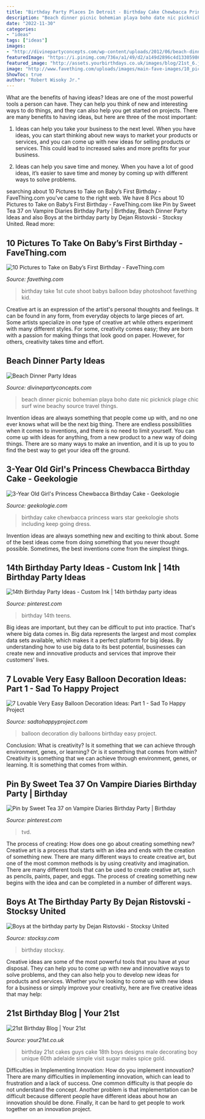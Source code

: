 ```yaml
---
title: "Birthday Party Places In Detroit - Birthday Cake Chewbacca Princess Wars Star Geekologie Shots Including Keep Going Dress"
description: "Beach dinner picnic bohemian playa boho date nic picknick plage chic surf wine beachy source travel things"
date: "2022-11-30"
categories:
- "ideas"
tags: ["ideas"]
images:
- "http://divinepartyconcepts.com/wp-content/uploads/2012/06/beach-dinner-party-2.jpg"
featuredImage: "https://i.pinimg.com/736x/a1/49/d2/a149d2896c4d13305986843188f6eaa8.jpg"
featured_image: "http://assets.yourbirthdays.co.uk/images/blog/21st_6.jpg"
image: "http://www.favething.com/uploads/images/main-fave-images/10_pictures_to_take_on_baby_s_first_birthday-2.jpg"
ShowToc: true
author: "Robert Wisoky Jr."
---
```



What are the benefits of having ideas?
Ideas are one of the most powerful tools a person can have. They can help you think of new and interesting ways to do things, and they can also help you get started on projects. There are many benefits to having ideas, but here are three of the most important: 
1. Ideas can help you take your business to the next level. When you have ideas, you can start thinking about new ways to market your products or services, and you can come up with new ideas for selling products or services. This could lead to increased sales and more profits for your business. 

2. Ideas can help you save time and money. When you have a lot of good ideas, it’s easier to save time and money by coming up with different ways to solve problems.

	

		
searching about 10 Pictures to Take on Baby’s First Birthday - FaveThing.com you've came to the right web. We have 8 Pics about 10 Pictures to Take on Baby’s First Birthday - FaveThing.com like Pin by Sweet Tea 37 on Vampire Diaries Birthday Party | Birthday, Beach Dinner Party Ideas and also Boys at the birthday party by Dejan Ristovski - Stocksy United. Read more:
		
    
## 10 Pictures To Take On Baby’s First Birthday - FaveThing.com

<img loading=lazy src="http://www.favething.com/uploads/images/main-fave-images/10_pictures_to_take_on_baby_s_first_birthday-2.jpg" onerror="this.onerror=null;this.src='https://tse2.mm.bing.net/th?id=OIP.rmIb57mqCoQDzlwpd3Q-zwHaKX&amp;pid=15.1';" alt="10 Pictures to Take on Baby’s First Birthday - FaveThing.com">

_Source: favething.com_

>birthday take 1st cute shoot babys balloon bday photoshoot favething kid. 

	

Creative art is an expression of the artist's personal thoughts and feelings. It can be found in any form, from everyday objects to large pieces of art. Some artists specialize in one type of creative art while others experiment with many different styles. For some, creativity comes easy; they are born with a passion for making things that look good on paper. However, for others, creativity takes time and effort.

    
## Beach Dinner Party Ideas

<img loading=lazy src="http://divinepartyconcepts.com/wp-content/uploads/2012/06/beach-dinner-party-2.jpg" onerror="this.onerror=null;this.src='https://tse4.mm.bing.net/th?id=OIP.NnN8jZdhzGZfOfYqEgLVAQHaLG&amp;pid=15.1';" alt="Beach Dinner Party Ideas">

_Source: divinepartyconcepts.com_

>beach dinner picnic bohemian playa boho date nic picknick plage chic surf wine beachy source travel things. 

	

Invention ideas are always something that people come up with, and no one ever knows what will be the next big thing. There are endless possibilities when it comes to inventions, and there is no need to limit yourself. You can come up with ideas for anything, from a new product to a new way of doing things. There are so many ways to make an invention, and it is up to you to find the best way to get your idea off the ground.

    
## 3-Year Old Girl&#039;s Princess Chewbacca Birthday Cake - Geekologie

<img loading=lazy src="http://geekologie.com/2015/12/11/princess-chewbacca-cake-2.jpg" onerror="this.onerror=null;this.src='https://tse1.mm.bing.net/th?id=OIP.Ar4_ZBq49PrsLHBonFxwXAHaKW&amp;pid=15.1';" alt="3-Year Old Girl&#039;s Princess Chewbacca Birthday Cake - Geekologie">

_Source: geekologie.com_

>birthday cake chewbacca princess wars star geekologie shots including keep going dress. 

	

Invention ideas are always something new and exciting to think about. Some of the best ideas come from doing something that you never thought possible. Sometimes, the best inventions come from the simplest things.

    
## 14th Birthday Party Ideas - Custom Ink | 14th Birthday Party Ideas

<img loading=lazy src="https://i.pinimg.com/736x/a1/49/d2/a149d2896c4d13305986843188f6eaa8.jpg" onerror="this.onerror=null;this.src='https://tse2.mm.bing.net/th?id=OIP.k6LGDW1HWVMgyhT6TYsplwHaHa&amp;pid=15.1';" alt="14th Birthday Party Ideas - Custom Ink | 14th birthday party ideas">

_Source: pinterest.com_

>birthday 14th teens. 

	

Big ideas are important, but they can be difficult to put into practice. That's where big data comes in. Big data represents the largest and most complex data sets available, which makes it a perfect platform for big ideas. By understanding how to use big data to its best potential, businesses can create new and innovative products and services that improve their customers' lives.

    
## 7 Lovable Very Easy Balloon Decoration Ideas: Part 1 - Sad To Happy Project

<img loading=lazy src="https://sadtohappyproject.com/wp-content/uploads/2015/05/diy-balloon-decoration-ideas-for-home-party13.jpg" onerror="this.onerror=null;this.src='https://tse1.mm.bing.net/th?id=OIP.CIeOmwHOnD8mElV9uheb1AHaLM&amp;pid=15.1';" alt="7 Lovable Very Easy Balloon Decoration Ideas: Part 1 - Sad To Happy Project">

_Source: sadtohappyproject.com_

>balloon decoration diy balloons birthday easy project. 

	

Conclusion: What is creativity? Is it something that we can achieve through environment, genes, or learning? Or is it something that comes from within?
Creativity is something that we can achieve through environment, genes, or learning. It is something that comes from within.

    
## Pin By Sweet Tea 37 On Vampire Diaries Birthday Party | Birthday

<img loading=lazy src="https://i.pinimg.com/736x/af/24/6a/af246aec6a393f6db5618166b62b3caf.jpg" onerror="this.onerror=null;this.src='https://tse1.mm.bing.net/th?id=OIP.486jULsGHDO3JrDmeMfPIwHaJ3&amp;pid=15.1';" alt="Pin by Sweet Tea 37 on Vampire Diaries Birthday Party | Birthday">

_Source: pinterest.com_

>tvd. 

	

The process of creating: How does one go about creating something new?
Creative art is a process that starts with an idea and ends with the creation of something new. There are many different ways to create creative art, but one of the most common methods is by using creativity and imagination. There are many different tools that can be used to create creative art, such as pencils, paints, paper, and eggs. The process of creating something new begins with the idea and can be completed in a number of different ways.

    
## Boys At The Birthday Party By Dejan Ristovski - Stocksy United

<img loading=lazy src="https://c.stocksy.com/a/Rsm700/z9/1856183.jpg" onerror="this.onerror=null;this.src='https://tse3.mm.bing.net/th?id=OIP.2bGpk-ULDL4kmfbGvCAu6wHaLH&amp;pid=15.1';" alt="Boys at the birthday party by Dejan Ristovski - Stocksy United">

_Source: stocksy.com_

>birthday stocksy. 

	

Creative ideas are some of the most powerful tools that you have at your disposal. They can help you to come up with new and innovative ways to solve problems, and they can also help you to develop new ideas for products and services. Whether you’re looking to come up with new ideas for a business or simply improve your creativity, here are five creative ideas that may help: 

    
## 21st Birthday Blog | Your 21st

<img loading=lazy src="http://assets.yourbirthdays.co.uk/images/blog/21st_6.jpg" onerror="this.onerror=null;this.src='https://tse4.mm.bing.net/th?id=OIP.2XKJtMkqy0dr7wSoPMsLtQAAAA&amp;pid=15.1';" alt="21st Birthday Blog | Your 21st">

_Source: your21st.co.uk_

>birthday 21st cakes guys cake 18th boys designs male decorating boy unique 60th adelaide simple visit sugar males spice gold. 

	

Difficulties in Implementing Innovation: How do you implement innovation?
There are many difficulties in implementing innovation, which can lead to frustration and a lack of success. One common difficulty is that people do not understand the concept. Another problem is that implementation can be difficult because different people have different ideas about how an innovation should be done. Finally, it can be hard to get people to work together on an innovation project.

